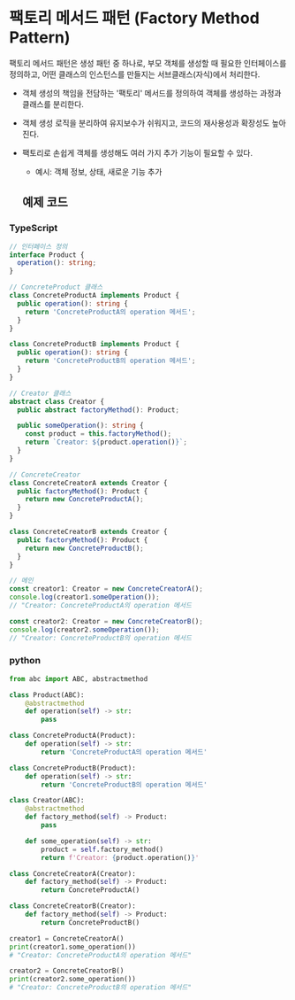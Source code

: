 # 팩토리 메서드 패턴 (Factory Method Pattern)

팩토리 메서드 패턴은 생성 패턴 중 하나로, 부모 객체를 생성할 때 필요한 인터페이스를 정의하고, 어떤 클래스의 인스턴스를 만들지는 서브클래스(자식)에서 처리한다. 

- 객체 생성의 책임을 전담하는 '팩토리' 메서드를 정의하여 객체를 생성하는 과정과 클래스를 분리한다.

- 객체 생성 로직을 분리하여 유지보수가 쉬워지고, 코드의 재사용성과 확장성도 높아진다.

- 팩토리로 손쉽게 객체를 생성해도 여러 가지 추가 기능이 필요할 수 있다.
  
  - 예시: 객체 정보, 상태, 새로운 기능 추가
  
  ## 예제 코드

### TypeScript

```typescript
// 인터페이스 정의
interface Product { 
  operation(): string;
}

// ConcreteProduct 클래스
class ConcreteProductA implements Product {
  public operation(): string {
    return 'ConcreteProductA의 operation 메서드';
  }
}

class ConcreteProductB implements Product {
  public operation(): string {
    return 'ConcreteProductB의 operation 메서드';
  }
}

// Creator 클래스
abstract class Creator {
  public abstract factoryMethod(): Product;

  public someOperation(): string {
    const product = this.factoryMethod();
    return `Creator: ${product.operation()}`;
  }
}

// ConcreteCreator 
class ConcreteCreatorA extends Creator {
  public factoryMethod(): Product {
    return new ConcreteProductA();
  }
}

class ConcreteCreatorB extends Creator {
  public factoryMethod(): Product {
    return new ConcreteProductB();
  }
}

// 메인
const creator1: Creator = new ConcreteCreatorA();
console.log(creator1.someOperation());  
// "Creator: ConcreteProductA의 operation 메서드

const creator2: Creator = new ConcreteCreatorB();
console.log(creator2.someOperation());  
// "Creator: ConcreteProductB의 operation 메서드
```

### python

```py
from abc import ABC, abstractmethod

class Product(ABC):
    @abstractmethod
    def operation(self) -> str:
        pass

class ConcreteProductA(Product):
    def operation(self) -> str:
        return 'ConcreteProductA의 operation 메서드'

class ConcreteProductB(Product):
    def operation(self) -> str:
        return 'ConcreteProductB의 operation 메서드'

class Creator(ABC):
    @abstractmethod
    def factory_method(self) -> Product:
        pass

    def some_operation(self) -> str:
        product = self.factory_method()
        return f'Creator: {product.operation()}'

class ConcreteCreatorA(Creator):
    def factory_method(self) -> Product:
        return ConcreteProductA()

class ConcreteCreatorB(Creator):
    def factory_method(self) -> Product:
        return ConcreteProductB()

creator1 = ConcreteCreatorA()
print(creator1.some_operation())
# "Creator: ConcreteProductA의 operation 메서드"

creator2 = ConcreteCreatorB()
print(creator2.some_operation())
# "Creator: ConcreteProductB의 operation 메서드"
```

